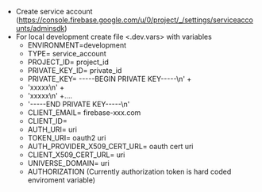 - Create service account (https://console.firebase.google.com/u/0/project/_/settings/serviceaccounts/adminsdk)
- For local development create file <.dev.vars> with variables
	- ENVIRONMENT=development
	- TYPE= service_account
	- PROJECT_ID= project_id
	- PRIVATE_KEY_ID= private_id
	- PRIVATE_KEY= -----BEGIN PRIVATE KEY-----\n' +
	- 'xxxxx\n' +
	- 'xxxxx\n' +....
	- '-----END PRIVATE KEY-----\n'
	- CLIENT_EMAIL= firebase-xxx.com
	- CLIENT_ID= <number>
	- AUTH_URI= uri
	- TOKEN_URI= oauth2 uri
	- AUTH_PROVIDER_X509_CERT_URL= oauth cert uri
	- CLIENT_X509_CERT_URL= uri
	- UNIVERSE_DOMAIN= uri
 	- AUTHORIZATION (Currently authorization token is hard coded enviroment variable)
